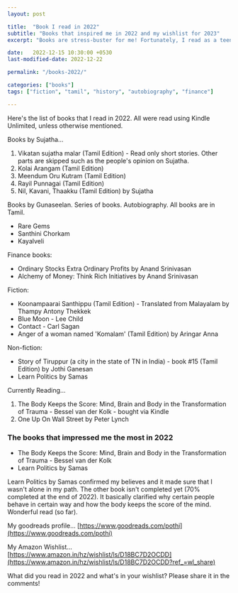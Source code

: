 ```yaml
---
layout: post

title:  "Book I read in 2022"
subtitle: "Books that inspired me in 2022 and my wishlist for 2023"
excerpt: "Books are stress-buster for me! Fortunately, I read as a teen that helped me shape my current world. Here's what my current world looks like!"

date:   2022-12-15 10:30:00 +0530
last-modified-date: 2022-12-22

permalink: "/books-2022/"

categories: ["books"]
tags: ["fiction", "tamil", "history", "autobiography", "finance"]

---
```


Here's the list of books that I read in 2022. All were read using Kindle Unlimited, unless otherwise mentioned.

Books by Sujatha...

1. Vikatan sujatha malar (Tamil Edition) - Read only short stories. Other parts are skipped such as the people's opinion on Sujatha.
2. Kolai Arangam (Tamil Edition)
3. Meendum Oru Kutram (Tamil Edition)
4. Rayil Punnagai (Tamil Edition)
5. Nil, Kavani, Thaakku (Tamil Edition) by Sujatha

Books by Gunaseelan. Series of books. Autobiography. All books are in Tamil.

- Rare Gems
- Santhini Chorkam
- Kayalveli

Finance books:
- Ordinary Stocks Extra Ordinary Profits by Anand Srinivasan
- Alchemy of Money: Think Rich Initiatives by Anand Srinivasan

Fiction:
- Koonampaarai Santhippu (Tamil Edition) - Translated from Malayalam by Thampy Antony Thekkek
- Blue Moon - Lee Child
- Contact - Carl Sagan
- Anger of a woman named 'Komalam' (Tamil Edition) by Aringar Anna

Non-fiction:
- Story of Tiruppur (a city in the state of TN in India) - book #15 (Tamil Edition) by Jothi Ganesan
- Learn Politics by Samas

Currently Reading...

1. The Body Keeps the Score: Mind, Brain and Body in the Transformation of Trauma - Bessel van der Kolk - bought via Kindle
2. One Up On Wall Street by Peter Lynch

### The books that impressed me the most in 2022

- The Body Keeps the Score: Mind, Brain and Body in the Transformation of Trauma - Bessel van der Kolk
- Learn Politics by Samas

Learn Politics by Samas confirmed my believes and it made sure that I wasn't alone in my path. The other book isn't completed yet (70% completed at the end of 2022). It basically clarified why certain people behave in certain way and how the body keeps the score of the mind. Wonderful read (so far).

My goodreads profile... [https://www.goodreads.com/pothi](https://www.goodreads.com/pothi)

My Amazon Wishlist... [https://www.amazon.in/hz/wishlist/ls/D18BC7D2OCDD](https://www.amazon.in/hz/wishlist/ls/D18BC7D2OCDD?ref_=wl_share)

What did you read in 2022 and what's in your wishlist? Please share it in the comments!
